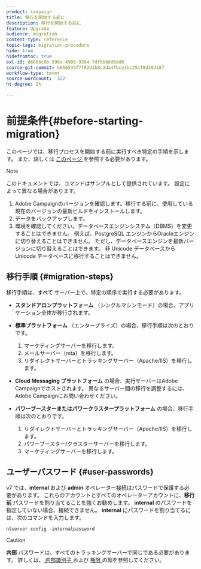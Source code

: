 ```yaml
---
product: campaign
title: 移行を開始する前に
description: 移行を開始する前に
feature: Upgrade
audience: migration
content-type: reference
topic-tags: migration-procedure
hide: true
hidefromtoc: true
exl-id: d666bc0b-596a-4908-9364-7df5bb8d68d0
source-git-commit: b666535f7f82d1b8c2da4fbce1bc25cf8d39d187
workflow-type: tm+mt
source-wordcount: '322'
ht-degree: 2%

---
```


# 前提条件{#before-starting-migration}



このページでは、移行プロセスを開始する前に実行すべき特定の手順を示します。 また、詳しくは [ このページ ](about-migration.md) を参照する必要があります。

>[!NOTE]
>
>このドキュメントでは、コマンドはサンプルとして提供されています。 設定によって異なる場合があります。

1. Adobe Campaignのバージョンを確認します。移行する前に、使用している現在のバージョンの最新ビルドをインストールします。
1. データをバックアップします。
1. 環境を確認してください。データベースエンジンシステム（DBMS）を変更することはできません。 例えば、PostgreSQL エンジンからOracleエンジンに切り替えることはできません。 ただし、データベースエンジンを最新バージョンに切り替えることはできます。 非 Unicode データベースから Unicode データベースに移行することはできません。

## 移行手順 {#migration-steps}

移行手順は、**すべて** サーバー上で、特定の順序で実行する必要があります。

* **スタンドアロンプラットフォーム** （シングルマシンモード）の場合、アプリケーション全体が移行されます。
* **標準プラットフォーム** （エンタープライズ）の場合、移行手順は次のとおりです。

   1. マーケティングサーバーを移行します。
   1. メールサーバー（mta）を移行します。
   1. リダイレクトサーバーとトラッキングサーバー（Apache/IIS）を移行します。

* **Cloud Messaging プラットフォーム** の場合、実行サーバーはAdobe Campaignでホストされます。 異なるサーバー間の移行を調整するには、Adobe Campaignにお問い合わせください。
* **パワーブースターまたはパワークラスタープラットフォーム** の場合、移行手順は次のとおりです。

   1. リダイレクトサーバーとトラッキングサーバー（Apache/IIS）を移行します。
   1. パワーブースター/クラスターサーバーを移行します。
   1. マーケティングサーバーを移行します。

## ユーザーパスワード {#user-passwords}

v7 では、**internal** および **admin** オペレーター接続はパスワードで保護する必要があります。 これらのアカウントとすべてのオペレーターアカウントに、**移行前** パスワードを割り当てることを強くお勧めします。 **internal** のパスワードを指定していない場合、接続できません。 **internal** にパスワードを割り当てるには、次のコマンドを入力します。

```
nlserver config -internalpassword
```

>[!CAUTION]
>
>**内部** パスワードは、すべてのトラッキングサーバーで同じである必要があります。 詳しくは、[ 内部識別子 ](../../installation/using/configuring-campaign-server.md#internal-identifier) および [ 権限 ](../../platform/using/access-management.md) の節を参照してください。

